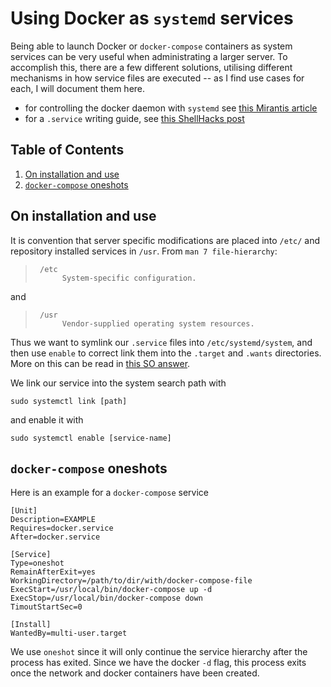 
# Using Docker as `systemd` services

Being able to launch Docker or `docker-compose` containers as system services can be very useful when administrating a larger server. To accomplish this, there are a few different solutions, utilising different mechanisms in how service files are executed -- as I find use cases for each, I will document them here.

- for controlling the docker daemon with `systemd` see [this Mirantis article](https://success.mirantis.com/article/using-systemd-to-control-the-docker-daemon)
- for a `.service` writing guide, see [this ShellHacks post](https://www.shellhacks.com/systemd-service-file-example/)

<!--BEGIN TOC-->
## Table of Contents
1. [On installation and use](#on-installation-and-use)
2. [`docker-compose` oneshots](#docker-compose-oneshots)

<!--END TOC-->

## On installation and use
It is convention that server specific modifications are placed into `/etc/` and repository installed services in `/usr`. From `man 7 file-hierarchy`:
> ```        
>  /etc
>       System-specific configuration.

and

> ```
>  /usr
>       Vendor-supplied operating system resources.

Thus we want to symlink our `.service` files into `/etc/systemd/system`, and then use `enable` to correct link them into the `.target` and `.wants` directories. More on this can be read in [this SO answer](https://stackoverflow.com/questions/57496357/systemd-adding-service-into-multi-user-target-wants-folder-only-works-as-a-symli).

We link our service into the system search path with

```
sudo systemctl link [path]
```
and enable it with
```
sudo systemctl enable [service-name]
```


## `docker-compose` oneshots
Here is an example for a `docker-compose` service
```
[Unit]
Description=EXAMPLE
Requires=docker.service
After=docker.service

[Service]
Type=oneshot
RemainAfterExit=yes
WorkingDirectory=/path/to/dir/with/docker-compose-file
ExecStart=/usr/local/bin/docker-compose up -d
ExecStop=/usr/local/bin/docker-compose down
TimoutStartSec=0

[Install]
WantedBy=multi-user.target
```
We use `oneshot` since it will only continue the service hierarchy after the process has exited. Since we have the docker `-d` flag, this process exits once the network and docker containers have been created.
